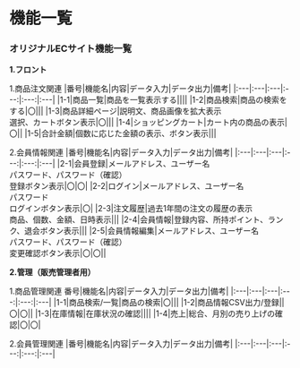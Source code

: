 # 機能一覧
### オリジナルECサイト機能一覧

**1.フロント**

1.商品注文関連
|番号|機能名|内容|データ入力|データ出力|備考|
|:---|:---|:---|:---:|:---:|:---|
|1-1|商品一覧|商品を一覧表示する||||
|1-2|商品検索|商品の検索をする|〇|||
|1-3|商品詳細ページ|説明文、商品画像を拡大表示<br>選択、カートボタン表示|〇|||
|1-4|ショッピングカート|カート内の商品の表示|〇||
|1-5|合計金額|個数に応じた金額の表示、ボタン表示|||

2.会員情報関連
|番号|機能名|内容|データ入力|データ出力|備考|
|:---|:---|:---|:---:|:---:|:---|
|2-1|会員登録|メールアドレス、ユーザー名<br>パスワード、パスワード（確認）<br>登録ボタン表示|〇|〇|
|2-2|ログイン|メールアドレス、ユーザー名<br>パスワード<br>ログインボタン表示|〇|
|2-3|注文履歴|過去1年間の注文の履歴の表示<br>商品、個数、金額、日時表示|||
|2-4|会員情報|登録内容、所持ポイント、ランク、退会ボタン表示|||
|2-5|会員情報編集|メールアドレス、ユーザー名<br>パスワード、パスワード（確認）<br>変更確認ボタン表示|〇|〇||

**2.管理（販売管理者用）**

1.商品管理関連
番号|機能名|内容|データ入力|データ出力|備考|
|:---|:---|:---|:---:|:---:|:---|
|1-1|商品検索/一覧|商品の検索|〇|||
|1-2|商品情報CSV出力/登録||〇|〇||
|1-3|在庫情報|在庫状況の確認||||
|1-4|売上|総合、月別の売り上げの確認|〇|〇|

2.会員管理関連
|番号|機能名|内容|データ入力|データ出力|備考|
|:---|:---|:---|:---:|:---:|:---|
